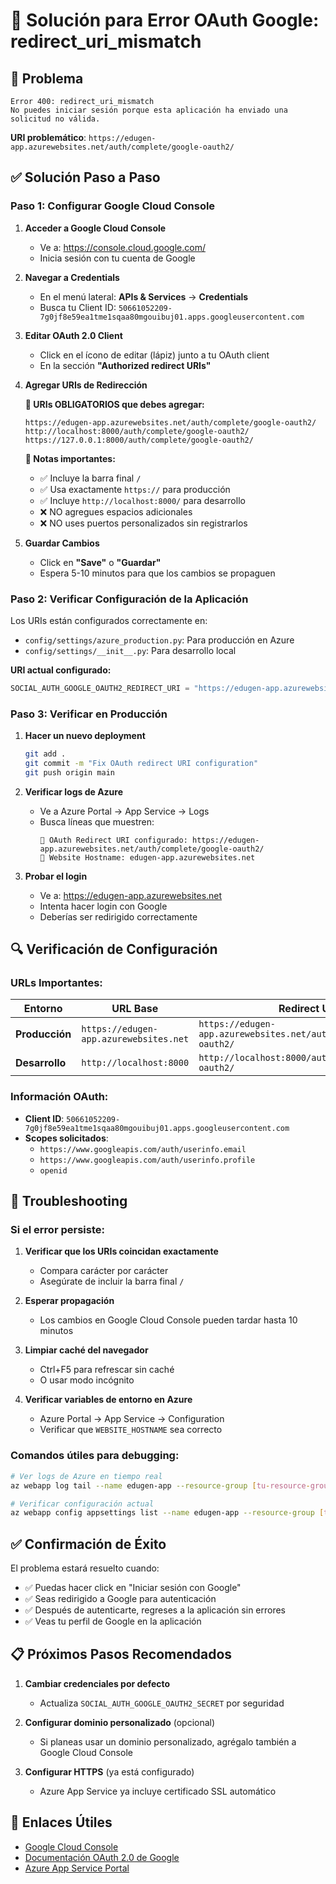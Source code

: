 # 🔧 Solución para Error OAuth Google: redirect_uri_mismatch

## 🚨 **Problema**
```
Error 400: redirect_uri_mismatch
No puedes iniciar sesión porque esta aplicación ha enviado una solicitud no válida.
```

**URI problemático**: `https://edugen-app.azurewebsites.net/auth/complete/google-oauth2/`

## ✅ **Solución Paso a Paso**

### **Paso 1: Configurar Google Cloud Console**

1. **Acceder a Google Cloud Console**
   - Ve a: https://console.cloud.google.com/
   - Inicia sesión con tu cuenta de Google

2. **Navegar a Credentials**
   - En el menú lateral: **APIs & Services** → **Credentials**
   - Busca tu Client ID: `50661052209-7g0jf8e59ea1tme1sqaa80mgouibuj01.apps.googleusercontent.com`

3. **Editar OAuth 2.0 Client**
   - Click en el ícono de editar (lápiz) junto a tu OAuth client
   - En la sección **"Authorized redirect URIs"**

4. **Agregar URIs de Redirección**
   
   **🔧 URIs OBLIGATORIOS que debes agregar:**
   ```
   https://edugen-app.azurewebsites.net/auth/complete/google-oauth2/
   http://localhost:8000/auth/complete/google-oauth2/
   https://127.0.0.1:8000/auth/complete/google-oauth2/
   ```

   **📝 Notas importantes:**
   - ✅ Incluye la barra final `/`
   - ✅ Usa exactamente `https://` para producción
   - ✅ Incluye `http://localhost:8000/` para desarrollo
   - ❌ NO agregues espacios adicionales
   - ❌ NO uses puertos personalizados sin registrarlos

5. **Guardar Cambios**
   - Click en **"Save"** o **"Guardar"**
   - Espera 5-10 minutos para que los cambios se propaguen

### **Paso 2: Verificar Configuración de la Aplicación**

Los URIs están configurados correctamente en:
- `config/settings/azure_production.py`: Para producción en Azure
- `config/settings/__init__.py`: Para desarrollo local

**URI actual configurado:**
```python
SOCIAL_AUTH_GOOGLE_OAUTH2_REDIRECT_URI = "https://edugen-app.azurewebsites.net/auth/complete/google-oauth2/"
```

### **Paso 3: Verificar en Producción**

1. **Hacer un nuevo deployment**
   ```bash
   git add .
   git commit -m "Fix OAuth redirect URI configuration"
   git push origin main
   ```

2. **Verificar logs de Azure**
   - Ve a Azure Portal → App Service → Logs
   - Busca líneas que muestren:
     ```
     🔧 OAuth Redirect URI configurado: https://edugen-app.azurewebsites.net/auth/complete/google-oauth2/
     🔧 Website Hostname: edugen-app.azurewebsites.net
     ```

3. **Probar el login**
   - Ve a: https://edugen-app.azurewebsites.net
   - Intenta hacer login con Google
   - Deberías ser redirigido correctamente

## 🔍 **Verificación de Configuración**

### **URLs Importantes:**

| Entorno | URL Base | Redirect URI |
|---------|----------|--------------|
| **Producción** | `https://edugen-app.azurewebsites.net` | `https://edugen-app.azurewebsites.net/auth/complete/google-oauth2/` |
| **Desarrollo** | `http://localhost:8000` | `http://localhost:8000/auth/complete/google-oauth2/` |

### **Información OAuth:**

- **Client ID**: `50661052209-7g0jf8e59ea1tme1sqaa80mgouibuj01.apps.googleusercontent.com`
- **Scopes solicitados**:
  - `https://www.googleapis.com/auth/userinfo.email`
  - `https://www.googleapis.com/auth/userinfo.profile`
  - `openid`

## 🚨 **Troubleshooting**

### **Si el error persiste:**

1. **Verificar que los URIs coincidan exactamente**
   - Compara carácter por carácter
   - Asegúrate de incluir la barra final `/`

2. **Esperar propagación**
   - Los cambios en Google Cloud Console pueden tardar hasta 10 minutos

3. **Limpiar caché del navegador**
   - Ctrl+F5 para refrescar sin caché
   - O usar modo incógnito

4. **Verificar variables de entorno en Azure**
   - Azure Portal → App Service → Configuration
   - Verificar que `WEBSITE_HOSTNAME` sea correcto

### **Comandos útiles para debugging:**

```bash
# Ver logs de Azure en tiempo real
az webapp log tail --name edugen-app --resource-group [tu-resource-group]

# Verificar configuración actual
az webapp config appsettings list --name edugen-app --resource-group [tu-resource-group]
```

## ✅ **Confirmación de Éxito**

El problema estará resuelto cuando:
- ✅ Puedas hacer click en "Iniciar sesión con Google"
- ✅ Seas redirigido a Google para autenticación
- ✅ Después de autenticarte, regreses a la aplicación sin errores
- ✅ Veas tu perfil de Google en la aplicación

## 📋 **Próximos Pasos Recomendados**

1. **Cambiar credenciales por defecto**
   - Actualiza `SOCIAL_AUTH_GOOGLE_OAUTH2_SECRET` por seguridad

2. **Configurar dominio personalizado** (opcional)
   - Si planeas usar un dominio personalizado, agrégalo también a Google Cloud Console

3. **Configurar HTTPS** (ya está configurado)
   - Azure App Service ya incluye certificado SSL automático

## 🔗 **Enlaces Útiles**

- [Google Cloud Console](https://console.cloud.google.com/)
- [Documentación OAuth 2.0 de Google](https://developers.google.com/identity/protocols/oauth2/web-server#authorization-errors-redirect-uri-mismatch)
- [Azure App Service Portal](https://portal.azure.com/) 